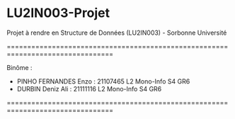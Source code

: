 # LU2IN003-Projet
Projet à rendre en Structure de Données (LU2IN003) - Sorbonne Université

================================================================================

Binôme :
- PINHO FERNANDES Enzo : 21107465 L2 Mono-Info S4 GR6
- DURBIN Deniz Ali : 21111116 L2 Mono-Info S4 GR6

================================================================================